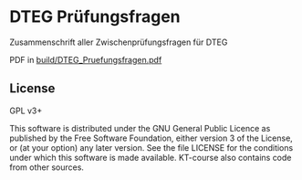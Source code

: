 # DTEG Prüfungsfragen

Zusammenschrift aller Zwischenprüfungsfragen für DTEG

PDF in [build/DTEG_Pruefungsfragen.pdf](./build/DTEG_Pruefungsfragen.pdf)

## License

GPL v3+

This software is distributed under the GNU General Public Licence as published by the Free Software Foundation, either version 3 of the License, or (at your option) any later version. See the file LICENSE for the conditions under which this software is made available. KT-course also contains code from other sources.
